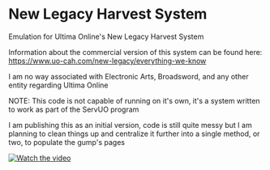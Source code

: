 # New Legacy Harvest System

Emulation for Ultima Online's New Legacy Harvest System

Information about the commercial version of this system can be found here: https://www.uo-cah.com/new-legacy/everything-we-know

I am no way associated with Electronic Arts, Broadsword, and any other entity regarding Ultima Online

NOTE: This code is not capable of running on it's own, it's a system written to work as part of the ServUO program

I am publishing this as an initial version, code is still quite messy but I am planning to clean things up and centralize it further into a single method, or two, to populate the gump's pages

[![Watch the video](https://img.youtube.com/vi/OSBR0mZ_8fI/hqdefault.jpg)](https://youtu.be/OSBR0mZ_8fI)

